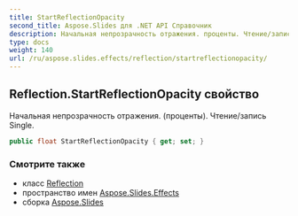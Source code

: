 ```yaml
---
title: StartReflectionOpacity
second_title: Aspose.Slides для .NET API Справочник
description: Начальная непрозрачность отражения. проценты. Чтение/запись Single.
type: docs
weight: 140
url: /ru/aspose.slides.effects/reflection/startreflectionopacity/
---
```


## Reflection.StartReflectionOpacity свойство

Начальная непрозрачность отражения. (проценты). Чтение/запись Single.

```csharp
public float StartReflectionOpacity { get; set; }
```

### Смотрите также

* класс [Reflection](../../reflection)
* пространство имен [Aspose.Slides.Effects](../../reflection)
* сборка [Aspose.Slides](../../../)

<!-- DO NOT EDIT: сгенерировано xmldocmd для Aspose.Slides.dll -->